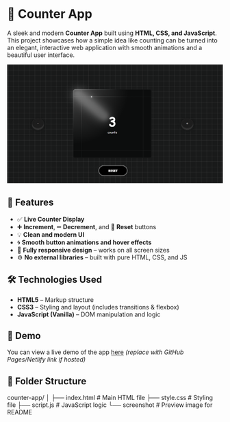 # 🎯 Counter App

A sleek and modern **Counter App** built using **HTML, CSS, and JavaScript**. This project showcases how a simple idea like counting can be turned into an elegant, interactive web application with smooth animations and a beautiful user interface.

![Counter App Screenshot](./Screenshots/Capture.PNG)

## 🚀 Features

- ✅ **Live Counter Display**
- ➕ **Increment**, ➖ **Decrement**, and 🔄 **Reset** buttons
- 💡 **Clean and modern UI**
- 🌀 **Smooth button animations and hover effects**
- 📱 **Fully responsive design** – works on all screen sizes
- ⚙️ **No external libraries** – built with pure HTML, CSS, and JS

## 🛠️ Technologies Used

- **HTML5** – Markup structure  
- **CSS3** – Styling and layout (includes transitions & flexbox)  
- **JavaScript (Vanilla)** – DOM manipulation and logic

## 📸 Demo

You can view a live demo of the app [here](#) _(replace with GitHub Pages/Netlify link if hosted)_

## 🧩 Folder Structure

counter-app/
│
├── index.html # Main HTML file
├── style.css # Styling file
├── script.js # JavaScript logic
└── screenshot # Preview image for README

